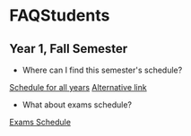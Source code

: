 






FAQStudents
===========






Year 1, Fall Semester
---------------------


* Where can I find this semester's schedule?


[Schedule for all years](https://eduwiki.innopolis.university/index.php/All:Schedule)
[Alternative link](https://wiki.innopolis.university/display/DOE/Useful+Links)



* What about exams schedule?


[Exams Schedule](https://wiki.innopolis.university/display/DOE/Useful+Links)











